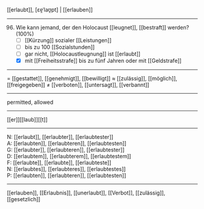 [[erlaubt]], [ɛɐ̯ˈlaʊ̯pt] | [[erlauben]]

---
96. Wie kann jemand, der den Holocaust [[leugnet]], [[bestraft]] werden? (100%)
	- [ ] [[Kürzung]] sozialer [[Leistungen]]
	- [ ] bis zu 100 [[Sozialstunden]]
	- [ ] gar nicht, [[Holocaustleugnung]] ist [[erlaubt]]
	- [x] mit [[Freiheitsstrafe]] bis zu fünf Jahren oder mit [[Geldstrafe]]

---
= [[gestattet]], [[genehmigt]], [[bewilligt]]
≈ [[zulässig]], [[möglich]], [[freigegeben]]
≠ [[verboten]], [[untersagt]], [[verbannt]]

---
permitted, allowed

---
[[er]][[laub]][[t]]

---
N: [[erlaubt]], [[erlaubter]], [[erlaubtester]]  
A: [[erlaubten]], [[erlaubteren]], [[erlaubtesten]]  
G: [[erlaubter]], [[erlaubteren]], [[erlaubtester]]  
D: [[erlaubtem]], [[erlaubterem]], [[erlaubtestem]]  
F: [[erlaubte]], [[erlaubte]], [[erlaubteste]]  
N: [[erlaubtes]], [[erlaubteres]], [[erlaubtestes]]  
P: [[erlaubten]], [[erlaubteren]], [[erlaubtesten]]  

---
[[erlauben]], [[Erlaubnis]], [[unerlaubt]], [[Verbot]], [[zulässig]], [[gesetzlich]]